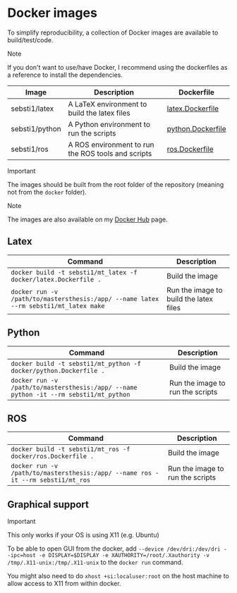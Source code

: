 Docker images
===

To simplify reproducibility, a collection of Docker images are available to build/test/code.

> [!NOTE]
> If you don't want to use/have Docker, I recommend using the dockerfiles as a reference to install the dependencies.

| Image          | Description                                        | Dockerfile                             |
|----------------|----------------------------------------------------|----------------------------------------|
| sebsti1/latex  | A LaTeX environment to build the latex files       | [latex.Dockerfile](latex.Dockerfile)   |
| sebsti1/python | A Python environment to run the scripts            | [python.Dockerfile](python.Dockerfile) |
| sebsti1/ros    | A ROS environment to run the ROS tools and scripts | [ros.Dockerfile](ros.Dockerfile)       |

> [!IMPORTANT]
> The images should be built from the root folder of the repository (meaning not from the `docker` folder).

> [!NOTE]
> The images are also available on my [Docker Hub](https://hub.docker.com/u/sebsti1) page.

## Latex

| Command                                                                              | Description                            |
|--------------------------------------------------------------------------------------|----------------------------------------|
| `docker build -t sebsti1/mt_latex -f docker/latex.Dockerfile .`                      | Build the image                        |
| `docker run -v /path/to/mastersthesis:/app/ --name latex --rm sebsti1/mt_latex make` | Run the image to build the latex files |

## Python

| Command                                                                               | Description                      |
|---------------------------------------------------------------------------------------|----------------------------------|
| `docker build -t sebsti1/mt_python -f docker/python.Dockerfile .`                     | Build the image                  |
| `docker run -v /path/to/mastersthesis:/app/ --name python -it --rm sebsti1/mt_python` | Run the image to run the scripts |

## ROS

| Command                                                                         | Description                      |
|---------------------------------------------------------------------------------|----------------------------------|
| `docker build -t sebsti1/mt_ros -f docker/ros.Dockerfile .`                     | Build the image                  |
| `docker run -v /path/to/mastersthesis:/app/ --name ros -it --rm sebsti1/mt_ros` | Run the image to run the scripts |

## Graphical support

> [!IMPORTANT]
> This only works if your OS is using X11 (e.g. Ubuntu)

To be able to open GUI from the docker, add
`--device /dev/dri:/dev/dri --ipc=host -e DISPLAY=$DISPLAY -e XAUTHORITY=/root/.Xauthority -v /tmp/.X11-unix:/tmp/.X11-unix`
to the `docker run` command.

You might also need to do `xhost +si:localuser:root` on the host machine to allow access to X11 from within docker.

